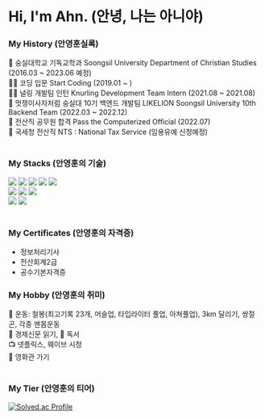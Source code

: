 # Hi, I'm Ahn. (안녕, 나는 아니야)

### My History (안영훈실록)
🏫 숭실대학교 기독교학과 Soongsil University Department of Christian Studies (2016.03 ~ 2023.06 예정)
<br>
👨‍💻 코딩 입문 Start Coding (2019.01 ~ )
<br>
👨‍💻 널링 개발팀 인턴 Knurling Development Team Intern (2021.08 ~ 2021.08)
<br>
🦁 멋쟁이사자처럼 숭실대 10기 백엔드 개발팀 LIKELION Soongsil University 10th Backend Team (2022.03 ~ 2022.12)
<br>
💯 전산직 공무원 합격 Pass the Computerized Official (2022.07)
<br>
🏢 국세청 전산직 NTS : National Tax Service (임용유예 신청예정)
<br>
<br>

### My Stacks (안영훈의 기술)
<div>
<img src="https://img.shields.io/badge/java-007396?style=for-the-badge&logo=java&logoColor=white">
<img src="https://img.shields.io/badge/python-3776AB?style=for-the-badge&logo=python&logoColor=white">
<img src="https://img.shields.io/badge/html5-E34F26?style=for-the-badge&logo=html5&logoColor=white">
<img src="https://img.shields.io/badge/css-1572B6?style=for-the-badge&logo=css3&logoColor=white">
<img src="https://img.shields.io/badge/javascript-F7DF1E?style=for-the-badge&logo=javascript&logoColor=black">
</div>
<div>
<img src="https://img.shields.io/badge/spring-6DB33F?style=for-the-badge&logo=spring&logoColor=white">
<img src="https://img.shields.io/badge/django-092E20?style=for-the-badge&logo=django&logoColor=white">
<img src="https://img.shields.io/badge/node.js-339933?style=for-the-badge&logo=Node.js&logoColor=white">
</div>
<div>
<img src="https://img.shields.io/badge/mysql-4479A1?style=for-the-badge&logo=mysql&logoColor=white">
<img src="https://img.shields.io/badge/mariaDB-003545?style=for-the-badge&logo=mariaDB&logoColor=white"> 
</div>
<br>

### My Certificates (안영훈의 자격증)
- 정보처리기사
- 전산회계2급
- 공수기본자격증


### My Hobby (안영훈의 취미)
💪 운동: 철봉(최고기록 23개, 머슬업, 타입라이터 풀업, 아쳐풀업), 3km 달리기, 쌍절곤, 각종 맨몸운동
<br>
📰 경제신문 읽기, 📖 독서
<br>
📺 넷플릭스, 웨이브 시청
<br>
🎥 영화관 가기
<br>
<br>

### My Tier (안영훈의 티어)
[![Solved.ac Profile](http://mazassumnida.wtf/api/v2/generate_badge?boj=dksdudgns312)](https://solved.ac/dksdudgns312/)

